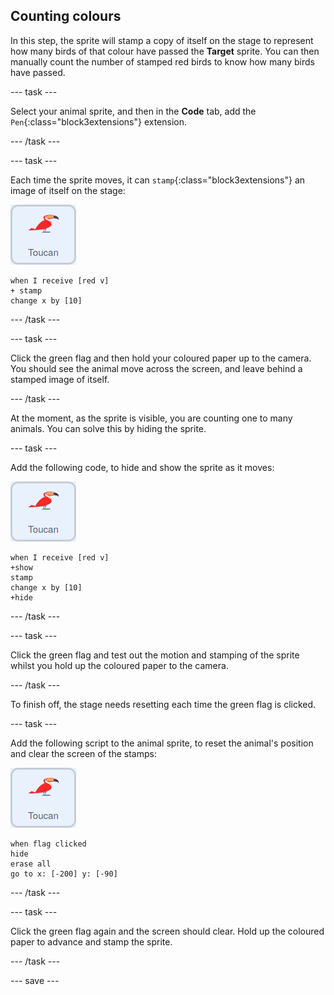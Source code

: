 ## Counting colours

In this step, the sprite will stamp a copy of itself on the stage to represent how many birds of that colour have passed the **Target** sprite. You can then manually count the number of stamped red birds to know how many birds have passed.

--- task ---

Select your animal sprite, and then in the **Code** tab, add the `Pen`{:class="block3extensions"} extension.

--- /task ---

--- task ---

Each time the sprite moves, it can `stamp`{:class="block3extensions"} an image of itself on the stage:

![image of the toucan sprite](images/animal-sprite.png)

```blocks3
when I receive [red v]
+ stamp
change x by [10]
```
--- /task ---

--- task ---

Click the green flag and then hold your coloured paper up to the camera. You should see the animal move across the screen, and leave behind a stamped image of itself.

--- /task ---

At the moment, as the sprite is visible, you are counting one to many animals. You can solve this by hiding the sprite.

--- task ---

Add the following code, to hide and show the sprite as it moves:

![image of the toucan sprite](images/animal-sprite.png)

```blocks3
when I receive [red v]
+show
stamp
change x by [10]
+hide
```

--- /task ---

--- task ---

Click the green flag and test out the motion and stamping of the sprite whilst you hold up the coloured paper to the camera.

--- /task ---

To finish off, the stage needs resetting each time the green flag is clicked.


--- task ---

Add the following script to the animal sprite, to reset the animal's position and clear the screen of the stamps:

![image of the toucan sprite](images/animal-sprite.png)

```blocks3
when flag clicked
hide
erase all
go to x: [-200] y: [-90]
```

--- /task ---

--- task ---

Click the green flag again and the screen should clear. Hold up the coloured paper to advance and stamp the sprite.

--- /task ---

--- save ---

